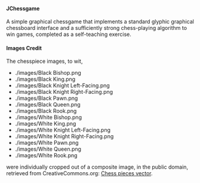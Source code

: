 #### JChessgame

A simple graphical chessgame that implements a standard glyphic graphical chessboard interface and a sufficiently strong chess-playing algorithm to win games, completed as a self-teaching exercise. 

#### Images Credit

The chesspiece images, to wit,

 * ./images/Black Bishop.png
 * ./images/Black King.png
 * ./images/Black Knight Left-Facing.png
 * ./images/Black Knight Right-Facing.png
 * ./images/Black Pawn.png
 * ./images/Black Queen.png
 * ./images/Black Rook.png
 * ./images/White Bishop.png
 * ./images/White King.png
 * ./images/White Knight Left-Facing.png
 * ./images/White Knight Right-Facing.png
 * ./images/White Pawn.png
 * ./images/White Queen.png
 * ./images/White Rook.png

were individually cropped out of a composite image, in the public domain, retrieved from CreativeCommons.org: [Chess pieces vector](https://freesvg.org/chess-pieces-vector).


